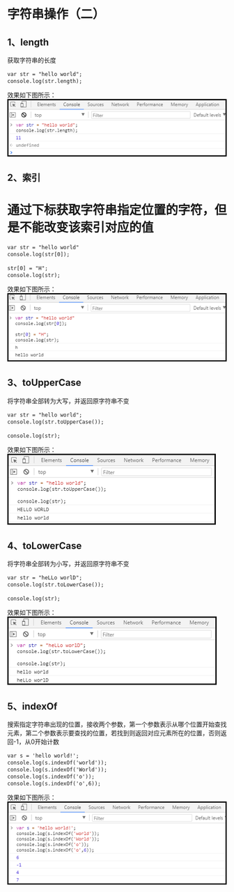 # 字符串操作（二）
## 1、length

获取字符串的长度

```
var str = "hello world";
console.log(str.length);
```
效果如下图所示：<br> 
![](https://github.com/clearloverP/javascript/blob/master/Demo/pics/string_length.png)

## 2、索引

通过下标获取字符串指定位置的字符，但是不能改变该索引对应的值
======

```
var str = "hello world"
console.log(str[0]); 

str[0] = "H";
console.log(str);
```
效果如下图所示：<br>
![](https://github.com/clearloverP/javascript/blob/master/Demo/pics/index.png)


## 3、toUpperCase

将字符串全部转为大写，并返回原字符串不变

```
var str = "hello world";
console.log(str.toUpperCase());

console.log(str);
```
效果如下图所示：<br>
![](https://github.com/clearloverP/javascript/blob/master/Demo/pics/toUpper.png)



## 4、toLowerCase

将字符串全部转为小写，并返回原字符串不变

```
var str = "heLLo worlD";
console.log(str.toLowerCase());

console.log(str);
```
效果如下图所示：<br>
![](https://github.com/clearloverP/javascript/blob/master/Demo/pics/tolower.png)



## 5、indexOf

搜索指定字符串出现的位置，接收两个参数，第一个参数表示从哪个位置开始查找元素，第二个参数表示要查找的位置，若找到则返回对应元素所在的位置，否则返回-1，从0开始计数

```
var s = 'hello world!';
console.log(s.indexOf('world'));
console.log(s.indexOf('World'));
console.log(s.indexOf('o'));
console.log(s.indexOf('o',6));
```
效果如下图所示：<br>
![](https://github.com/clearloverP/javascript/blob/master/Demo/pics/indexOf.png)



